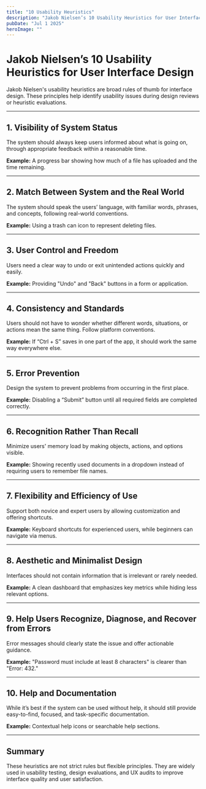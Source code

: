 ```yaml
---
title: "10 Usability Heuristics"
description: "Jakob Nielsen’s 10 Usability Heuristics for User Interface Design are a set of general principles for designing user-friendly interfaces. These heuristics, developed in the 1990s, remain widely used in UX (user experience) design to evaluate and improve usability."
pubDate: "Jul 1 2025"
heroImage: ""
---
```



# Jakob Nielsen’s 10 Usability Heuristics for User Interface Design

Jakob Nielsen's usability heuristics are broad rules of thumb for interface design. These principles help identify usability issues during design reviews or heuristic evaluations.

---

## 1. Visibility of System Status
The system should always keep users informed about what is going on, through appropriate feedback within a reasonable time.

**Example:** A progress bar showing how much of a file has uploaded and the time remaining.

---

## 2. Match Between System and the Real World
The system should speak the users’ language, with familiar words, phrases, and concepts, following real-world conventions.

**Example:** Using a trash can icon to represent deleting files.

---

## 3. User Control and Freedom
Users need a clear way to undo or exit unintended actions quickly and easily.

**Example:** Providing "Undo" and "Back" buttons in a form or application.

---

## 4. Consistency and Standards
Users should not have to wonder whether different words, situations, or actions mean the same thing. Follow platform conventions.

**Example:** If “Ctrl + S” saves in one part of the app, it should work the same way everywhere else.

---

## 5. Error Prevention
Design the system to prevent problems from occurring in the first place.

**Example:** Disabling a “Submit” button until all required fields are completed correctly.

---

## 6. Recognition Rather Than Recall
Minimize users' memory load by making objects, actions, and options visible.

**Example:** Showing recently used documents in a dropdown instead of requiring users to remember file names.

---

## 7. Flexibility and Efficiency of Use
Support both novice and expert users by allowing customization and offering shortcuts.

**Example:** Keyboard shortcuts for experienced users, while beginners can navigate via menus.

---

## 8. Aesthetic and Minimalist Design
Interfaces should not contain information that is irrelevant or rarely needed.

**Example:** A clean dashboard that emphasizes key metrics while hiding less relevant options.

---

## 9. Help Users Recognize, Diagnose, and Recover from Errors
Error messages should clearly state the issue and offer actionable guidance.

**Example:** "Password must include at least 8 characters" is clearer than "Error: 432."

---

## 10. Help and Documentation
While it’s best if the system can be used without help, it should still provide easy-to-find, focused, and task-specific documentation.

**Example:** Contextual help icons or searchable help sections.

---

## Summary
These heuristics are not strict rules but flexible principles. They are widely used in usability testing, design evaluations, and UX audits to improve interface quality and user satisfaction.
